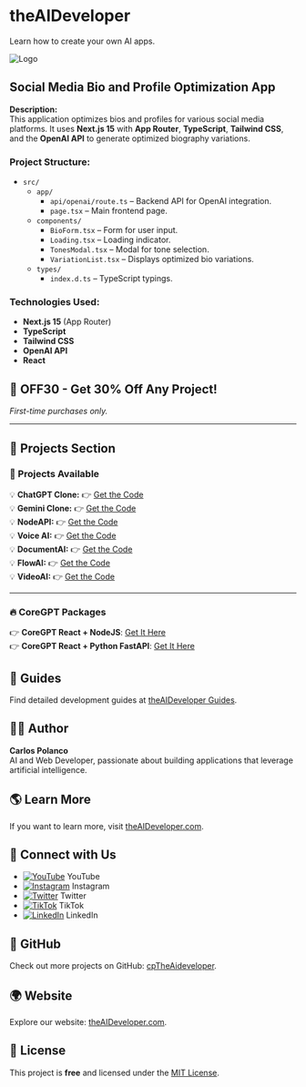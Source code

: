# theAIDeveloper

Learn how to create your own AI apps.

![Logo](https://d3erng0hrrd7m4.cloudfront.net/logo.png)

## Social Media Bio and Profile Optimization App

**Description:**  
This application optimizes bios and profiles for various social media platforms. It uses **Next.js 15** with **App Router**, **TypeScript**, **Tailwind CSS**, and the **OpenAI API** to generate optimized biography variations.

### Project Structure:

- `src/`
  - `app/`
    - `api/openai/route.ts` – Backend API for OpenAI integration.
    - `page.tsx` – Main frontend page.
  - `components/`
    - `BioForm.tsx` – Form for user input.
    - `Loading.tsx` – Loading indicator.
    - `TonesModal.tsx` – Modal for tone selection.
    - `VariationList.tsx` – Displays optimized bio variations.
  - `types/`
    - `index.d.ts` – TypeScript typings.

### Technologies Used:

- **Next.js 15** (App Router)
- **TypeScript**
- **Tailwind CSS**
- **OpenAI API**
- **React**

## 🎉 OFF30 - Get **30% Off** Any Project!  
*First-time purchases only.*

---

## 🚀 Projects Section  

### 🌟 Projects Available  

💡 **ChatGPT Clone:** 👉 [Get the Code](https://www.the-aideveloper.com/products/ez94_t)  
💡 **Gemini Clone:** 👉 [Get the Code](https://www.the-aideveloper.com/products/ABktLQ)  
💡 **NodeAPI:** 👉 [Get the Code](https://www.the-aideveloper.com/products/dMVTnM)  
💡 **Voice AI:** 👉 [Get the Code](https://www.the-aideveloper.com/products/G4rfGx)  
💡 **DocumentAI:** 👉 [Get the Code](https://www.the-aideveloper.com/products/7HVdbq)  
💡 **FlowAI:** 👉 [Get the Code](https://www.the-aideveloper.com/products/f6-3Am)  
💡 **VideoAI:** 👉 [Get the Code](https://www.the-aideveloper.com/products/9jiaLF)  

---

### 🔥 CoreGPT Packages  

👉 **CoreGPT React + NodeJS**: [Get It Here](https://checkout.the-aideveloper.com/b/14keVD7vgcDw4mc6pb)  
👉 **CoreGPT React + Python FastAPI**: [Get It Here](https://checkout.the-aideveloper.com/b/dR614N8zkdHA8CseVI)  


## 📖 Guides

Find detailed development guides at [theAIDeveloper Guides](https://www.the-aideveloper.com/guides).

## 👨‍💻 Author

**Carlos Polanco**  
AI and Web Developer, passionate about building applications that leverage artificial intelligence.

## 🌎 Learn More

If you want to learn more, visit [theAIDeveloper.com](https://www.the-aideveloper.com).

## 📱 Connect with Us

- [![YouTube](./social/youtube.png)](https://www.youtube.com/@theaideveloper) YouTube  
- [![Instagram](./social/instagram.png)](https://www.instagram.com/cptheaideveloper/) Instagram  
- [![Twitter](./social/x.png)](https://x.com/cpaideveloper) Twitter  
- [![TikTok](./social/tiktok.png)](https://www.tiktok.com/@codingnutella) TikTok  
- [![LinkedIn](./social/linkedin.png)](https://www.linkedin.com/company/theaidevelopercp/) LinkedIn  

## 🔗 GitHub

Check out more projects on GitHub: [cpTheAideveloper](https://github.com/cpTheAideveloper).

## 🌍 Website

Explore our website: [theAIDeveloper.com](https://www.the-aideveloper.com/).

## 📝 License

This project is **free** and licensed under the [MIT License](LICENSE).
```

